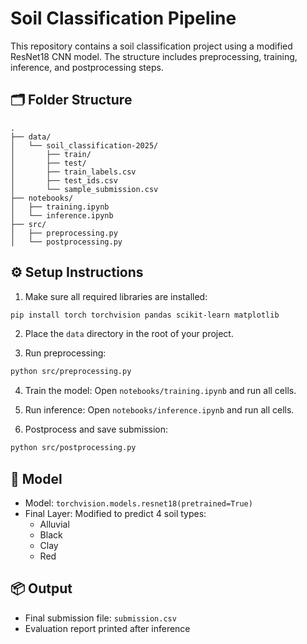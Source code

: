 
# Soil Classification Pipeline

This repository contains a soil classification project using a modified ResNet18 CNN model.
The structure includes preprocessing, training, inference, and postprocessing steps.

## 🗂 Folder Structure

```
.
├── data/
│   └── soil_classification-2025/
│       ├── train/
│       ├── test/
│       ├── train_labels.csv
│       ├── test_ids.csv
│       └── sample_submission.csv
├── notebooks/
│   ├── training.ipynb
│   └── inference.ipynb
├── src/
│   ├── preprocessing.py
│   └── postprocessing.py
```

## ⚙️ Setup Instructions

1. Make sure all required libraries are installed:
```bash
pip install torch torchvision pandas scikit-learn matplotlib
```

2. Place the `data` directory in the root of your project.

3. Run preprocessing:
```bash
python src/preprocessing.py
```

4. Train the model:
Open `notebooks/training.ipynb` and run all cells.

5. Run inference:
Open `notebooks/inference.ipynb` and run all cells.

6. Postprocess and save submission:
```bash
python src/postprocessing.py
```

## 🧠 Model

- Model: `torchvision.models.resnet18(pretrained=True)`
- Final Layer: Modified to predict 4 soil types:
  - Alluvial
  - Black
  - Clay
  - Red

## 📦 Output

- Final submission file: `submission.csv`
- Evaluation report printed after inference

